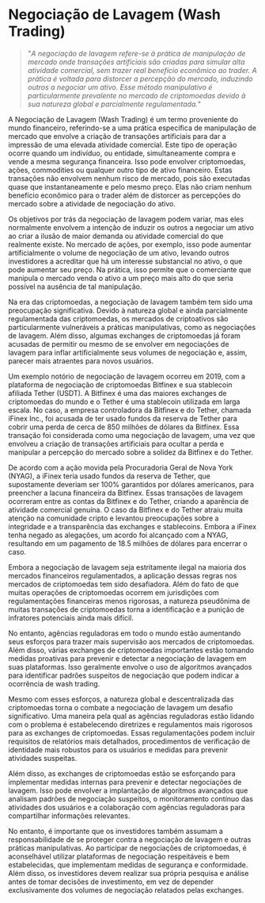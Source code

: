# Negociação de Lavagem (Wash Trading)

>"*A negociação de lavagem refere-se à prática de manipulação de mercado onde transações artificiais são criadas para simular alta atividade comercial, sem trazer real benefício econômico ao trader. A prática é voltada para distorcer a percepção do mercado, induzindo outros a negociar um ativo. Esse método manipulativo é particularmente prevalente no mercado de criptomoedas devido à sua natureza global e parcialmente regulamentada.*"

A Negociação de Lavagem (Wash Trading) é um termo proveniente do mundo financeiro, referindo-se a uma prática específica de manipulação de mercado que envolve a criação de transações artificiais para dar a impressão de uma elevada atividade comercial. Este tipo de operação ocorre quando um indivíduo, ou entidade, simultaneamente compra e vende a mesma segurança financeira. Isso pode envolver criptomoedas, ações, commodities ou qualquer outro tipo de ativo financeiro. Estas transações não envolvem nenhum risco de mercado, pois são executadas quase que instantaneamente e pelo mesmo preço. Elas não criam nenhum benefício econômico para o trader além de distorcer as percepções do mercado sobre a atividade de negociação do ativo.

Os objetivos por trás da negociação de lavagem podem variar, mas eles normalmente envolvem a intenção de induzir os outros a negociar um ativo ao criar a ilusão de maior demanda ou atividade comercial do que realmente existe. No mercado de ações, por exemplo, isso pode aumentar artificialmente o volume de negociação de um ativo, levando outros investidores a acreditar que há um interesse substancial no ativo, o que pode aumentar seu preço. Na prática, isso permite que o comerciante que manipula o mercado venda o ativo a um preço mais alto do que seria possível na ausência de tal manipulação.

Na era das criptomoedas, a negociação de lavagem também tem sido uma preocupação significativa. Devido à natureza global e ainda parcialmente regulamentada das criptomoedas, os mercados de criptoativos são particularmente vulneráveis a práticas manipulativas, como as negociações de lavagem. Além disso, algumas exchanges de criptomoedas já foram acusadas de permitir ou mesmo de se envolver em negociações de lavagem para inflar artificialmente seus volumes de negociação e, assim, parecer mais atraentes para novos usuários.

Um exemplo notório de negociação de lavagem ocorreu em 2019, com a plataforma de negociação de criptomoedas Bitfinex e sua stablecoin afiliada Tether (USDT). A Bitfinex é uma das maiores exchanges de criptomoedas do mundo e o Tether é uma stablecoin utilizada em larga escala. No caso, a empresa controladora da Bitfinex e do Tether, chamada iFinex Inc., foi acusada de ter usado fundos da reserva de Tether para cobrir uma perda de cerca de 850 milhões de dólares da Bitfinex. Essa transação foi considerada como uma negociação de lavagem, uma vez que envolveu a criação de transações artificiais para ocultar a perda e manipular a percepção do mercado sobre a solidez da Bitfinex e do Tether.

De acordo com a ação movida pela Procuradoria Geral de Nova York (NYAG), a iFinex teria usado fundos da reserva de Tether, que supostamente deveriam ser 100% garantidos por dólares americanos, para preencher a lacuna financeira da Bitfinex. Essas transações de lavagem ocorreram entre as contas da Bitfinex e do Tether, criando a aparência de atividade comercial genuína. O caso da Bitfinex e do Tether atraiu muita atenção na comunidade cripto e levantou preocupações sobre a integridade e a transparência das exchanges e stablecoins. Embora a iFinex tenha negado as alegações, um acordo foi alcançado com a NYAG, resultando em um pagamento de 18.5 milhões de dólares para encerrar o caso.

Embora a negociação de lavagem seja estritamente ilegal na maioria dos mercados financeiros regulamentados, a aplicação dessas regras nos mercados de criptomoedas tem sido desafiadora. Além do fato de que muitas operações de criptomoedas ocorrem em jurisdições com regulamentações financeiras menos rigorosas, a natureza pseudônima de muitas transações de criptomoedas torna a identificação e a punição de infratores potenciais ainda mais difícil.

No entanto, agências reguladoras em todo o mundo estão aumentando seus esforços para trazer mais supervisão aos mercados de criptomoedas. Além disso, várias exchanges de criptomoedas importantes estão tomando medidas proativas para prevenir e detectar a negociação de lavagem em suas plataformas. Isso geralmente envolve o uso de algoritmos avançados para identificar padrões suspeitos de negociação que podem indicar a ocorrência de wash trading.

Mesmo com esses esforços, a natureza global e descentralizada das criptomoedas torna o combate a negociação de lavagem um desafio significativo. Uma maneira pela qual as agências reguladoras estão lidando com o problema é estabelecendo diretrizes e regulamentos mais rigorosos para as exchanges de criptomoedas. Essas regulamentações podem incluir requisitos de relatórios mais detalhados, procedimentos de verificação de identidade mais robustos para os usuários e medidas para prevenir atividades suspeitas.

Além disso, as exchanges de criptomoedas estão se esforçando para implementar medidas internas para prevenir e detectar negociações de lavagem. Isso pode envolver a implantação de algoritmos avançados que analisam padrões de negociação suspeitos, o monitoramento contínuo das atividades dos usuários e a colaboração com agências reguladoras para compartilhar informações relevantes.

No entanto, é importante que os investidores também assumam a responsabilidade de se proteger contra a negociação de lavagem e outras práticas manipulativas. Ao participar de negociações de criptomoedas, é aconselhável utilizar plataformas de negociação respeitáveis e bem estabelecidas, que implementam medidas de segurança e conformidade. Além disso, os investidores devem realizar sua própria pesquisa e análise antes de tomar decisões de investimento, em vez de depender exclusivamente dos volumes de negociação relatados pelas exchanges.
